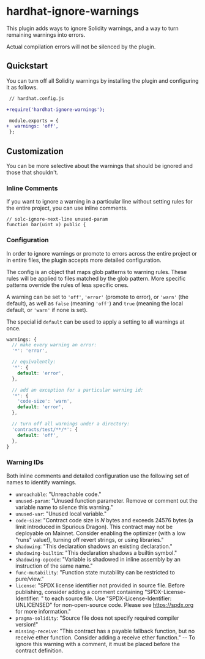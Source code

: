 # hardhat-ignore-warnings

This plugin adds ways to ignore Solidity warnings, and a way to turn remaining warnings into errors.

Actual compilation errors will not be silenced by the plugin.

## Quickstart

You can turn off all Solidity warnings by installing the plugin and configuring it as follows.

```diff
 // hardhat.config.js

+require('hardhat-ignore-warnings');

 module.exports = {
+  warnings: 'off',
 };
```

## Customization

You can be more selective about the warnings that should be ignored and those that shouldn't.

### Inline Comments

If you want to ignore a warning in a particular line without setting rules for the entire project, you can use inline comments.

```solidity
// solc-ignore-next-line unused-param
function bar(uint x) public {
```

### Configuration

In order to ignore warnings or promote to errors across the entire project or in entire files, the plugin accepts more detailed configuration.

The config is an object that maps glob patterns to warning rules. These rules will be applied to files matched by the glob pattern. More specific patterns override the rules of less specific ones.

A warning can be set to `'off'`, `'error'` (promote to error), or `'warn'` (the default), as well as `false` (meaning `'off'`) and `true` (meaning the local default, or `'warn'` if none is set).

The special id `default` can be used to apply a setting to all warnings at once.

```javascript
warnings: {
  // make every warning an error:
  '*': 'error',

  // equivalently:
  '*': {
    default: 'error',
  },

  // add an exception for a particular warning id:
  '*': {
    'code-size': 'warn',
    default: 'error',
  },

  // turn off all warnings under a directory:
  'contracts/test/**/*': {
    default: 'off',
  },
}
```

### Warning IDs

Both inline comments and detailed configuration use the following set of names to identify warnings.

- `unreachable`: "Unreachable code."
- `unused-param`: "Unused function parameter. Remove or comment out the variable name to silence this warning."
- `unused-var`: "Unused local variable."
- `code-size`: "Contract code size is _N_ bytes and exceeds 24576 bytes (a limit introduced in Spurious Dragon). This contract may not be deployable on Mainnet. Consider enabling the optimizer (with a low "runs" value!), turning off revert strings, or using libraries."
- `shadowing`: "This declaration shadows an existing declaration."
- `shadowing-builtin`: "This declaration shadows a builtin symbol."
- `shadowing-opcode`: "Variable is shadowed in inline assembly by an instruction of the same name."
- `func-mutability`: "Function state mutability can be restricted to pure/view."
- `license`: "SPDX license identifier not provided in source file. Before publishing, consider adding a comment containing "SPDX-License-Identifier: <SPDX-License>" to each source file. Use "SPDX-License-Identifier: UNLICENSED" for non-open-source code. Please see https://spdx.org for more information."
- `pragma-solidity`: "Source file does not specify required compiler version!"
- `missing-receive`: "This contract has a payable fallback function, but no receive ether function. Consider adding a receive ether function." -- To ignore this warning with a comment, it must be placed before the contract definition.
